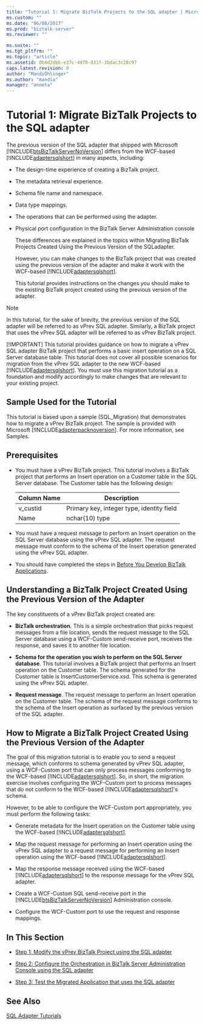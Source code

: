 ```yaml
---
title: "Tutorial 1: Migrate BizTalk Projects to the SQL adapter | Microsoft Docs"
ms.custom: ""
ms.date: "06/08/2017"
ms.prod: "biztalk-server"
ms.reviewer: ""

ms.suite: ""
ms.tgt_pltfrm: ""
ms.topic: "article"
ms.assetid: 0b4d2dbb-e37c-4d70-831f-3bdac3c28c97
caps.latest.revision: 8
author: "MandiOhlinger"
ms.author: "mandia"
manager: "anneta"
---
```

# Tutorial 1: Migrate BizTalk Projects to the SQL adapter
The previous version of the SQL adapter that shipped with Microsoft [!INCLUDE[btsBizTalkServerNoVersion](../../includes/btsbiztalkservernoversion-md.md)] differs from the WCF-based [!INCLUDE[adaptersqlshort](../../includes/adaptersqlshort-md.md)] in many aspects, including:  
  
- The design-time experience of creating a BizTalk project.  
  
- The metadata retrieval experience.  
  
- Schema file name and namespace.  
  
- Data type mappings.  
  
- The operations that can be performed using the adapter.  
  
- Physical port configuration in the BizTalk Server Administration console  
  
  These differences are explained in the topics within Migrating BizTalk Projects Created Using the Previous Version of the SQLadapter.  
  
  However, you can make changes to the BizTalk project that was created using the previous version of the adapter and make it work with the WCF-based [!INCLUDE[adaptersqlshort](../../includes/adaptersqlshort-md.md)].  
  
  This tutorial provides instructions on the changes you should make to the existing BizTalk project created using the previous version of the adapter.  
  
> [!NOTE]
>  In this tutorial, for the sake of brevity, the previous version of the SQL adapter will be referred to as vPrev SQL adapter. Similarly, a BizTalk project that uses the vPrev SQL adapter will be referred to as vPrev BizTalk project.  
> 
> [!IMPORTANT]
>  This tutorial provides guidance on how to migrate a vPrev SQL adapter BizTalk project that performs a basic insert operation on a SQL Server database table. This tutorial does not cover all possible scenarios for migration from the vPrev SQL adapter to the new WCF-based [!INCLUDE[adaptersqlshort](../../includes/adaptersqlshort-md.md)]. You must use this migration tutorial as a foundation and modify accordingly to make changes that are relevant to your existing project.  
  
## Sample Used for the Tutorial  
 This tutorial is based upon a sample (SQL_Migration) that demonstrates how to migrate a vPrev BizTalk project. The sample is provided with Microsoft [!INCLUDE[adapterpacknoversion](../../includes/adapterpacknoversion-md.md)]. For more information, see Samples.  
  
## Prerequisites  
  
-   You must have a vPrev BizTalk project. This tutorial involves a BizTalk project that performs an Insert operation on a Customer table in the SQL Server database. The Customer table has the following design:  
  
    |Column Name|Description|  
    |-----------------|-----------------|  
    |v_custid|Primary key, integer type, identity field|  
    |Name|nchar(10) type|  
  
-   You must have a request message to perform an Insert operation on the SQL Server database using the vPrev SQL adapter. The request message must conform to the schema of the Insert operation generated using the vPrev SQL adapter.  
  
-   You should have completed the steps in [Before You Develop BizTalk Applications](https://msdn.microsoft.com/library/3539741d-5266-43d4-9b7b-73e82f0ed4f6).  
  
## Understanding a BizTalk Project Created Using the Previous Version of the Adapter  
 The key constituents of a vPrev BizTalk project created are:  
  
-   **BizTalk orchestration**. This is a simple orchestration that picks request messages from a file location, sends the request message to the SQL Server database using a WCF-Custom send-receive port, receives the response, and saves it to another file location.  
  
-   **Schema for the operation you wish to perform on the SQL Server database**. This tutorial involves a BizTalk project that performs an Insert operation on the Customer table. The schema generated for the Customer table is InsertCustomerService.xsd. This schema is generated using the vPrev SQL adapter.  
  
-   **Request message**. The request message to perform an Insert operation on the Customer table. The schema of the request message conforms to the schema of the Insert operation as surfaced by the previous version of the SQL adapter.  
  
## How to Migrate a BizTalk Project Created Using the Previous Version of the Adapter  
 The goal of this migration tutorial is to enable you to send a request message, which conforms to schema generated by vPrev SQL adapter, using a WCF-Custom port that can only process messages conforming to the WCF-based [!INCLUDE[adaptersqlshort](../../includes/adaptersqlshort-md.md)]. So, in short, the migration exercise involves configuring the WCF-Custom port to process messages that do not conform to the WCF-based [!INCLUDE[adaptersqlshort](../../includes/adaptersqlshort-md.md)]'s schema.  
  
 However, to be able to configure the WCF-Custom port appropriately, you must perform the following tasks:  
  
- Generate metadata for the Insert operation on the Customer table using the WCF-based [!INCLUDE[adaptersqlshort](../../includes/adaptersqlshort-md.md)].  
  
- Map the request message for performing an Insert operation using the vPrev SQL adapter to a request message for performing an Insert operation using the WCF-based [!INCLUDE[adaptersqlshort](../../includes/adaptersqlshort-md.md)].  
  
- Map the response message received using the WCF-based [!INCLUDE[adaptersqlshort](../../includes/adaptersqlshort-md.md)] to the response message for the vPrev SQL adapter.  
  
- Create a WCF-Custom SQL send-receive port in the [!INCLUDE[btsBizTalkServerNoVersion](../../includes/btsbiztalkservernoversion-md.md)] Administration console.  
  
- Configure the WCF-Custom port to use the request and response mappings.  
  
## In This Section  
  
-   [Step 1: Modify the vPrev BizTalk Project using the SQL adapter](../../adapters-and-accelerators/adapter-sql/step-1-modify-the-vprev-biztalk-project-using-the-sql-adapter.md)  
  
-   [Step 2: Configure the Orchestration in BizTalk Server Administration Console using the SQL adapter](../../adapters-and-accelerators/adapter-sql/step-2-configure-the-orchestration-to-use-the-sql-adapter-in-biztalk-server.md)  
  
-   [Step 3: Test the Migrated Application that uses the SQL adapter](../../adapters-and-accelerators/adapter-sql/step-3-test-the-migrated-application-that-uses-the-sql-adapter.md)  
  
## See Also  
 [SQL Adapter Tutorials](../../adapters-and-accelerators/adapter-sql/sql-adapter-tutorials.md)
